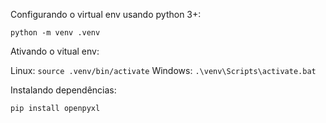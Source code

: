 Configurando o virtual env usando python 3+:

`python -m venv .venv`

Ativando o vitual env:

Linux: `source .venv/bin/activate`
Windows: `.\venv\Scripts\activate.bat`

Instalando dependências:

`pip install openpyxl`
